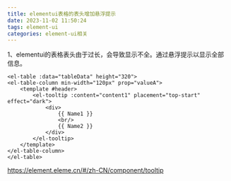 ```yaml
---
title: elementui表格的表头增加悬浮提示
date: 2023-11-02 11:50:24
tags: element-ui
categories: element-ui相关
---
```


1、elementui的表格表头由于过长，会导致显示不全。通过悬浮提示以显示全部信息。

```
<el-table :data="tableData" height="320">
<el-table-column min-width="120px" prop="valueA">
    <template #header>
        <el-tooltip :content="content1" placement="top-start" effect="dark">
            <div>
                {{ Name1 }}
                <br/>
                {{ Name2 }}
            </div>
        </el-tooltip>
    </template>
</el-table-column>
</el-table>
```

https://element.eleme.cn/#/zh-CN/component/tooltip
